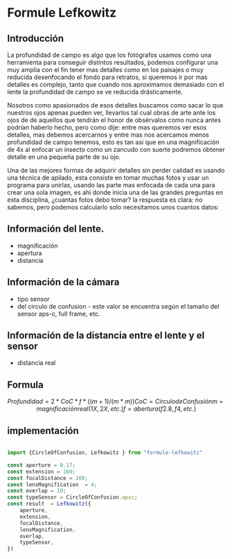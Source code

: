 # Formule Lefkowitz

## Introducción

La profundidad de campo es algo que los fotógrafos usamos como una herramienta para conseguir distintos resultados, podemos configurar una muy amplia con el fin tener  mas detalles como en los paisajes o muy reducida desenfocando el fondo para retratos, si queremos ir por mas detalles es complejo, tanto que cuando  nos aproximamos demasiado con el lente la profundidad de campo se ve reducida drásticamente.

Nosotros como apasionados de esos detalles buscamos como sacar lo que nuestros ojos apenas pueden ver, llevarlos tal cual obras de arte ante los ojos de de aquellos que tendrán el honor de obsérvalos como nunca antes podrían haberlo hecho, pero como dije: entre mas queremos ver esos detalles, mas debemos acercarnos y entre mas nos acercamos menos profundidad de campo tenemos, esto es tan asi que en una magnificación de 4x al enfocar un insecto como un zancudo con suerte podremos obtener detalle en una pequeña parte de su ojo. 

Una de las mejores formas de adquirir detalles sin perder calidad es usando una técnica de apilado, esta consiste en tomar muchas fotos y usar un programa para unirlas, usando las parte mas enfocada de cada una para crear una sola imagen, es ahi donde inicia una de las grandes preguntas en esta disciplina, ¿cuantas fotos debo tomar? la respuesta es clara:  no sabemos, pero podemos calcularlo solo necesitamos unos cuantos datos:

## Información del lente.
- magnificación
- apertura
- distancia 

## Información de la cámara
- tipo sensor
- del circulo de confusion - este valor se encuentra según el tamaño del sensor  aps-c, full frame, etc.       

## Información de la distancia entre el lente y el sensor
- distancia real

## Formula   
``` math
Profundidad = 2 * CoC * f* ((m+1)/(m*m))

CoC = Círculo de Confusión
m = magnificación real (1X, 2X, etc.)
f = abertura (f2.8, f4, etc.)
```

## implementación

``` ts

import {CircleOfConfusion, Lefkowitz } from "formule-lefkowitz"

const aperture = 0.17;
const extension = 160;
const focalDistance = 160;
const lensMagnification  = 4;
const overlap = 10;
const typeSensor = CircleOfConfusion.apsc;
const result  = Lefkowitz({
    aperture,
    extension,
    focalDistance,
    lensMagnification,
    overlap,
    typeSensor,
})

```
